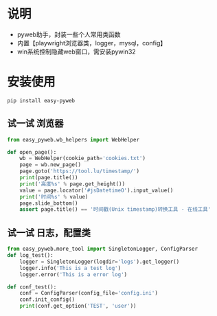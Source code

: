 # 说明
- pyweb助手，封装一些个人常用类函数
- 内置【playwright浏览器类，logger，mysql，config】
- win系统控制隐藏web窗口，需安装pywin32

# 安装使用
`pip install easy-pyweb`

## 试一试 浏览器
```python
from easy_pyweb.wb_helpers import WebHelper

def open_page():
    wb = WebHelper(cookie_path='cookies.txt')
    page = wb.new_page()
    page.goto('https://tool.lu/timestamp/')
    print(page.title())
    print('高度%s' % page.get_height())
    value = page.locator('#jsDatetimeO').input_value()
    print('时间%s' % value)
    page.slide_bottom()
    assert page.title() == '时间戳(Unix timestamp)转换工具 - 在线工具'
```

## 试一试 日志，配置类
```python
from easy_pyweb.more_tool import SingletonLogger, ConfigParser
def log_test():
    logger = SingletonLogger(logdir='logs').get_logger()
    logger.info('This is a test log')
    logger.error('This is a error log')

def conf_test():
    conf = ConfigParser(config_file='config.ini')
    conf.init_config()
    print(conf.get_option('TEST', 'user'))
```

